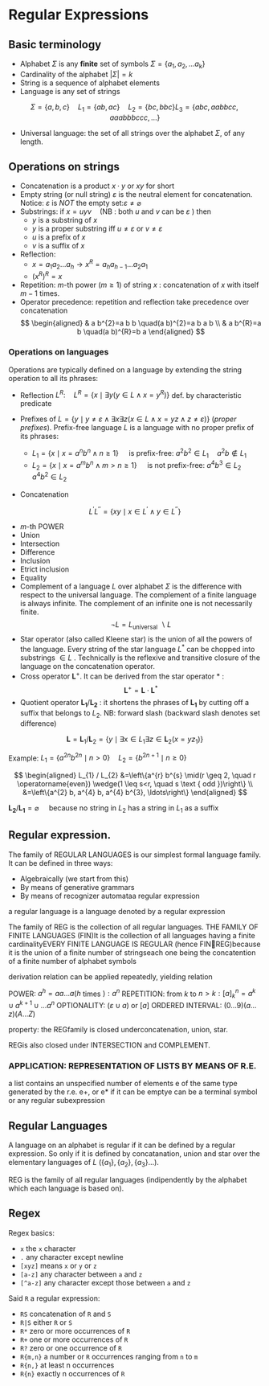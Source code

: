 # Regular Expressions

## Basic terminology

- Alphabet $\Sigma$ is any **finite** set of symbols $\Sigma=\left\{a_{1}, a_{2}, \ldots a_{\mathrm{k}}\right\}$
- Cardinality of the alphabet $|\Sigma|=k$
- String is a sequence of alphabet elements 
- Language is any set of strings

$$
\Sigma=\{a, b, c\} \quad L_{1}=\{a b, a c\} \quad L_{2}=\{b c, b b c\} L_{3}=\{a b c, a a b b c c, a a a b b b c c c, \ldots\}
$$
- Universal language: the set of all strings over the alphabet $\Sigma$, of any length. 


## Operations on strings 

- Concatenation is a product $x \cdot y$ or $x y$ for short
- Empty string (or null string) $\varepsilon$ is the neutral element for concatenation. Notice: $\varepsilon$ is $N O T$ the empty set:$\varepsilon \neq \varnothing$
- Substrings: if $x=u y v \quad(\mathrm{NB}$ : both $u$ and $v$ can be $\varepsilon$ ) then 
	- $y$ is a substring of $x$
	- $y$ is a proper substring iff $u \neq \varepsilon$ or $v \neq \varepsilon$
	- $u$ is a prefix of $x$
	- $v$ is a suffix of $x$
- Reflection: 
	- $x=a_{1} a_{2} \ldots a_{h} \rightarrow x^{R}=a_{h} a_{h-1} \ldots a_{2} a_{1}$
	- $(x^{R})^{R}=x$ 
- Repetition: $m$-th power $(m \geq 1)$ of string $x$ : concatenation of $x$ with itself $m-1$ times.
- Operator precedence: repetition and reflection take precedence over concatenation
$$
\begin{aligned}
& a b^{2}=a b b \quad(a b)^{2}=a b a b \\
& a b^{R}=a b \quad(a b)^{R}=b a 
\end{aligned}
$$


### Operations on languages 

Operations are typically defined on a language by extending the string operation to all its phrases:

- Reflection $L^{R}: \quad L^{R}=\left\{x \mid \exists y\left(y \in L \wedge x=y^{R}\right)\right\}$ def. by characteristic predicate
- Prefixes of $L = \{y \mid y \neq \varepsilon \wedge \exists x \exists z(x \in L \wedge x=y z \wedge z \neq \varepsilon)\}$ (*proper prefixes*). Prefix-free language $L$ is a language with no proper prefix of its phrases:  
	- $L_{1}=\left\{x \mid x=a^{n} b^{n} \wedge n \geq 1\right\} \quad$ is prefix-free: $a^{2} b^{2} \in L_{1} \quad a^{2} b \notin L_{1}$
	- $L_{2}=\left\{x \mid x=a^{m} b^{n} \wedge m>n \geq 1\right\} \quad$ is not prefix-free: $a^{4} b^{3} \in L_{2} \quad a^{4} b^{2} \in L_{2}$ 

- Concatenation

$$
L^{\prime} L^{\prime \prime}=\left\{x y \mid x \in L^{\prime} \wedge y \in L^{\prime \prime}\right\}
$$

- $m$-th POWER
- Union
- Intersection
- Difference
- Inclusion
- Etrict inclusion
- Equality
- Complement of a language $L$ over alphabet $\Sigma$ is the difference with respect to the universal language. The complement of a finite language is always infinite. The complement of an infinite one is not necessarily finite.
$$
\neg L=L_{\text {universal }} \backslash L
$$
- Star operator (also called Kleene star) is the union of all the powers of the language. Every string of the star language $L^{*}$ can be chopped into substrings $\in L$ . Technically is the reflexive and transitive closure of the language on the concatenation operator.
- Cross operator $\boldsymbol{L}^{+}$. It can be derived from the star operator $*$ :
$$
\boldsymbol{L}^{+}=\boldsymbol{L} \cdot \boldsymbol{L}^{*}
$$
- Quotient operator $\boldsymbol{L}_{\mathbf{1}} / \boldsymbol{L}_{\mathbf{2}}$ : it shortens the phrases of $\boldsymbol{L}_{\mathbf{1}}$ by cutting off a suffix that belongs to $L_{2}$. NB: forward slash (backward slash denotes set difference)

$$
\boldsymbol{L}=\boldsymbol{L}_{1} / \boldsymbol{L}_{2}=\left\{y \mid \exists \mathrm{x} \in L_{1} \exists z \in \boldsymbol{L}_{2}\left(x=y z_{1}\right)\right\}
$$

Example: $L_{1}=\left\{a^{2 n} b^{2 n} \mid n>0\right\} \quad L_{2}=\left\{b^{2 n+1} \mid n \geq 0\right\}$

$$
\begin{aligned}
L_{1} / L_{2} &=\left\{a^{r} b^{s} \mid(r \geq 2, \quad r \operatorname{even}) \wedge(1 \leq s<r, \quad s \text { odd })\right\} \\
&=\left\{a^{2} b, a^{4} b, a^{4} b^{3}, \ldots\right\}
\end{aligned}
$$

$\boldsymbol{L}_{\mathbf{2}} / \boldsymbol{L}_{\mathbf{1}}=\varnothing \quad$ because no string in $L_{2}$ has a string in $L_{1}$ as a suffix




## Regular expression.

The family of REGULAR LANGUAGES is our simplest formal language family. It can be defined in three ways:

- Algebraically (we start from this)
- By means of generative grammars
- By means of recognizer automataa regular expression


a regular language is a language denoted by a regular expression


The family of REG is the collection of all regular languages. 
THE FAMILY OF FINITE LANGUAGES (FIN)It is the collection of all languages having a finite cardinalityEVERY FINITE LANGUAGE IS REGULAR (hence FINREG)because it is the union of a finite number of stringseach one being the concatention of a finite number of alphabet symbols


derivation relation can be applied repeatedly, yielding relation


POWER: $a^h=a a \ldots a(h$ times $): a^n$
REPETITION: from $k$ to $n>k:[a]_k^n=a^k \cup a^{k+1} \cup \ldots a^n$
OPTIONALITY: $(\varepsilon \cup a)$ or $[a]$
ORDERED INTERVAL: $(0 \ldots 9)(a \ldots z)(A \ldots Z)$


property: the REGfamily is closed underconcatenation, union, star. 

REGis also closed under INTERSECTION and COMPLEMENT.


### APPLICATION: REPRESENTATION OF LISTS BY MEANS OF R.E.

a list contains an unspecified number of elements e of the same type generated by the r.e. e+, or e* if it can be emptye can be a terminal symbol or any regular subexpression


## Regular Languages 

A language on an alphabet is regular if it can be defined by a regular expression. So only if it is defined by concatanation, union and star over the elementary languages of $L$ ($\{a_1\} , \{a_2\} , \{a_3\} \dots$). 

REG is the family of all regular languages (indipendently by the alphabet which each language is based on).


## Regex 

Regex basics:
- ```x``` the ```x``` character 
- ```.``` any character except newline
- ```[xyz]``` means ```x``` or ```y``` or ```z``` 
- ```[a-z]``` any character between ```a``` and ```z``` 
- ```[^a-z]``` any character except those between ```a``` and ```z```

Said ```R``` a regular expression:
- ```RS``` concatenation of ```R``` and ```S```
- ```R|S``` either ```R``` or ```S``` 
- ```R*``` zero or more occurrences of ```R```
- ```R+``` one or more occurrences of ```R``` 
- ```R?``` zero or one occurrence of ```R ```
- ```R{m,n}``` a number or ```R``` occurrences ranging from ```n``` to ```m ```
- ```R{n,}``` at least n occurrences 
- ```R{n}``` exactly n occurrences of ```R```

